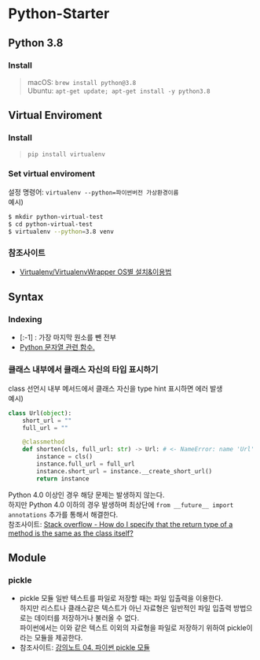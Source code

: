 # Python-Starter


## Python 3.8
### Install
> macOS: `brew install python@3.8`   
> Ubuntu: `apt-get update; apt-get install -y python3.8`

## Virtual Enviroment
### Install
> `pip install virtualenv`

### Set virtual enviroment
설정 명령어: `virtualenv --python=파이썬버전 가상환경이름`  
예시)
``` bash
$ mkdir python-virtual-test
$ cd python-virtual-test
$ virtualenv --python=3.8 venv
```

### 참조사이트
* [Virtualenv/VirtualenvWrapper OS별 설치&이용법](https://beomi.github.io/2016/12/28/HowToSetup-Virtualenv-VirtualenvWrapper/)

## Syntax
### Indexing
* [:-1] : 가장 마지막 원소를 뺀 전부
* [Python 문자열 관련 함수.](http://egloos.zum.com/itbaby/v/4243381)

### 클래스 내부에서 클래스 자신의 타입 표시하기
class 선언시 내부 메서드에서 클래스 자신을 type hint 표시하면 에러 발생   
예시)
```python
class Url(object):
    short_url = ""
    full_url = ""

    @classmethod
    def shorten(cls, full_url: str) -> Url: # <- NameError: name 'Url' is not defined 에러 발생!
        instance = cls()
        instance.full_url = full_url
        instance.short_url = instance.__create_short_url()
        return instance
```
Python 4.0 이상인 경우 해당 문제는 발생하지 않는다.   
하지만 Python 4.0 이하의 경우 발생하며 최상단에 `from __future__ import annotations` 추가를 통해서 해결한다.    
참조사이트: [Stack overflow - How do I specify that the return type of a method is the same as the class itself?](https://stackoverflow.com/questions/33533148/how-do-i-specify-that-the-return-type-of-a-method-is-the-same-as-the-class-itsel)

## Module
### pickle
* pickle 모듈
일반 텍스트를 파일로 저장할 때는 파일 입출력을 이용한다.   
하지만 리스트나 클래스같은 텍스트가 아닌 자료형은 일반적인 파일 입출력 방법으로는 데이터를 저장하거나 불러올 수 없다.   
파이썬에서는 이와 같은 텍스트 이외의 자료형을 파일로 저장하기 위하여 pickle이라는 모듈을 제공한다.  
* 참조사이트: [강의노트 04. 파이썬 pickle 모듈](https://wayhome25.github.io/cs/2017/04/04/cs-04/)
